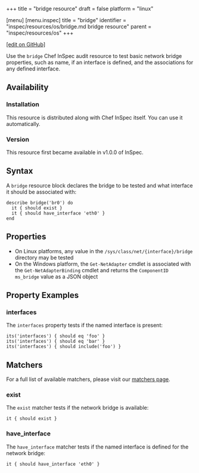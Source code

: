 +++
title = "bridge resource"
draft = false
platform = "linux"

[menu]
  [menu.inspec]
    title = "bridge"
    identifier = "inspec/resources/os/bridge.md bridge resource"
    parent = "inspec/resources/os"
+++

[\[edit on GitHub\]](https://github.com/inspec/inspec/blob/master/docs-chef-io/content/inspec/resources/bridge.md)

Use the `bridge` Chef InSpec audit resource to test basic network bridge properties, such as name, if an interface is defined, and the associations for any defined interface.

## Availability

### Installation

This resource is distributed along with Chef InSpec itself. You can use it automatically.

### Version

This resource first became available in v1.0.0 of InSpec.

## Syntax

A `bridge` resource block declares the bridge to be tested and what interface it should be associated with:

    describe bridge('br0') do
      it { should exist }
      it { should have_interface 'eth0' }
    end

## Properties

- On Linux platforms, any value in the `/sys/class/net/{interface}/bridge` directory may be tested
- On the Windows platform, the `Get-NetAdapter` cmdlet is associated with the `Get-NetAdapterBinding` cmdlet and returns the `ComponentID ms_bridge` value as a JSON object

## Property Examples

### interfaces

The `interfaces` property tests if the named interface is present:

    its('interfaces') { should eq 'foo' }
    its('interfaces') { should eq 'bar' }
    its('interfaces') { should include('foo') }

## Matchers

For a full list of available matchers, please visit our [matchers page](/inspec/matchers/).

### exist

The `exist` matcher tests if the network bridge is available:

    it { should exist }

### have_interface

The `have_interface` matcher tests if the named interface is defined for the network bridge:

    it { should have_interface 'eth0' }

